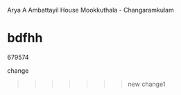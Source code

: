 
Arya A
Ambattayil House
Mookkuthala - Changaramkulam




bdfhh
=======
679574

change 

>>>>>>> new change1
